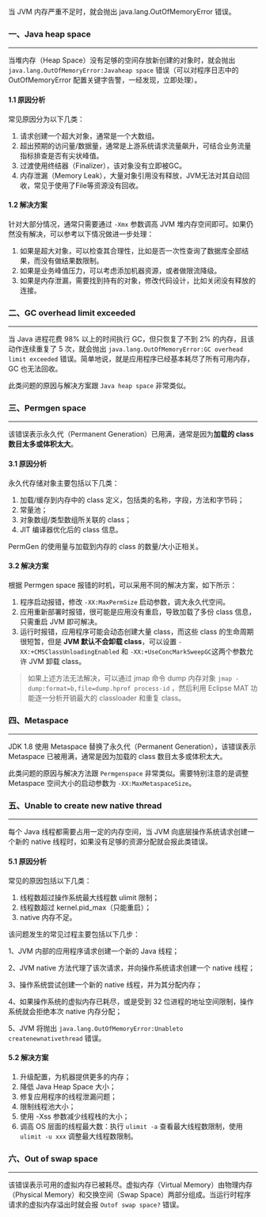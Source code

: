当 JVM 内存严重不足时，就会抛出 java.lang.OutOfMemoryError 错误。

### 一、Java heap space

---

当堆内存（Heap Space）没有足够的空间存放新创建的对象时，就会抛出`java.lang.OutOfMemoryError:Javaheap space` 错误（可以对程序日志中的 OutOfMemoryError 配置关键字告警，一经发现，立即处理）。

#### 1.1 原因分析

常见原因分为以下几类：

1. 请求创建一个超大对象，通常是一个大数组。
2. 超出预期的访问量/数据量，通常是上游系统请求流量飙升，可结合业务流量指标排查是否有尖状峰值。
3. 过渡使用终结器（Finalizer），该对象没有立即被GC。
4. 内存泄漏（Memory Leak），大量对象引用没有释放，JVM无法对其自动回收，常见于使用了File等资源没有回收。

#### 1.2 解决方案

针对大部分情况，通常只需要通过 `-Xmx` 参数调高 JVM 堆内存空间即可。如果仍然没有解决，可以参考以下情况做进一步处理：

1. 如果是超大对象，可以检查其合理性，比如是否一次性查询了数据库全部结果，而没有做结果数限制。
2. 如果是业务峰值压力，可以考虑添加机器资源，或者做限流降级。
3. 如果是内存泄漏，需要找到持有的对象，修改代码设计，比如关闭没有释放的连接。



### 二、GC overhead limit exceeded

---

当 Java 进程花费 98% 以上的时间执行 GC，但只恢复了不到 2% 的内存，且该动作连续重复了 5 次，就会抛出 `java.lang.OutOfMemoryError:GC overhead limit exceeded` 错误。简单地说，就是应用程序已经基本耗尽了所有可用内存， GC 也无法回收。

此类问题的原因与解决方案跟 `Java heap space` 非常类似。



### 三、Permgen space

---

该错误表示永久代（Permanent Generation）已用满，通常是因为**加载的 class 数目太多或体积太大**。

#### 3.1 原因分析

永久代存储对象主要包括以下几类：

1. 加载/缓存到内存中的 class 定义，包括类的名称，字段，方法和字节码；
2. 常量池；
3. 对象数组/类型数组所关联的 class；
4. JIT 编译器优化后的 class 信息。

PermGen 的使用量与加载到内存的 class 的数量/大小正相关。

#### 3.2 解决方案

根据 Permgen space 报错的时机，可以采用不同的解决方案，如下所示：

1. 程序启动报错，修改 `-XX:MaxPermSize` 启动参数，调大永久代空间。
1. 应用重新部署时报错，很可能是应用没有重启，导致加载了多份 class 信息，只需重启 JVM 即可解决。
1. 运行时报错，应用程序可能会动态创建大量 class，而这些 class 的生命周期很短暂，但是 **JVM 默认不会卸载 class**，可以设置 `-XX:+CMSClassUnloadingEnabled` 和 `-XX:+UseConcMarkSweepGC`这两个参数允许 JVM 卸载 class。

> 如果上述方法无法解决，可以通过 jmap 命令 dump 内存对象 `jmap -dump:format=b,file=dump.hprof process-id` ，然后利用 Eclipse MAT 功能逐一分析开销最大的 classloader 和重复 class。



### 四、Metaspace

---

JDK 1.8 使用 Metaspace 替换了永久代（Permanent Generation），该错误表示 Metaspace 已被用满，通常是因为加载的 class 数目太多或体积太大。

此类问题的原因与解决方法跟 `Permgenspace` 非常类似。需要特别注意的是调整 Metaspace 空间大小的启动参数为 `-XX:MaxMetaspaceSize`。



### 五、Unable to create new native thread

---

每个 Java 线程都需要占用一定的内存空间，当 JVM 向底层操作系统请求创建一个新的 native 线程时，如果没有足够的资源分配就会报此类错误。

#### 5.1 原因分析

常见的原因包括以下几类：

1. 线程数超过操作系统最大线程数 ulimit 限制；
2. 线程数超过 kernel.pid_max（只能重启）；
3. native 内存不足。

该问题发生的常见过程主要包括以下几步：

1、JVM 内部的应用程序请求创建一个新的 Java 线程；

2、JVM native 方法代理了该次请求，并向操作系统请求创建一个 native 线程；

3、操作系统尝试创建一个新的 native 线程，并为其分配内存；

4、如果操作系统的虚拟内存已耗尽，或是受到 32 位进程的地址空间限制，操作系统就会拒绝本次 native 内存分配；

5、JVM 将抛出 `java.lang.OutOfMemoryError:Unableto createnewnativethread` 错误。

#### 5.2 解决方案

1. 升级配置，为机器提供更多的内存；
2. 降低 Java Heap Space 大小；
3. 修复应用程序的线程泄漏问题；
4. 限制线程池大小；
5. 使用 -Xss 参数减少线程栈的大小；
6. 调高 OS 层面的线程最大数：执行 `ulimit -a` 查看最大线程数限制，使用 `ulimit -u xxx` 调整最大线程数限制。



### 六、Out of swap space

---

该错误表示可用的虚拟内存已被耗尽。虚拟内存（Virtual Memory）由物理内存（Physical Memory）和交换空间（Swap Space）两部分组成。当运行时程序请求的虚拟内存溢出时就会报 `Outof swap space?` 错误。

































